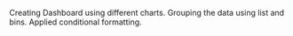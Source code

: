 Creating Dashboard using different charts.
Grouping the data using list and bins.
Applied conditional formatting.
